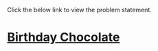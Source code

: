 Click the below link to view the problem statement.
# [Birthday Chocolate](https://www.hackerrank.com/challenges/the-birthday-bar/problem)
